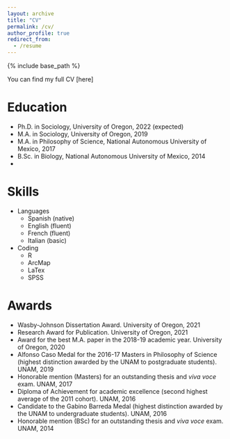 ```yaml
---
layout: archive
title: "CV"
permalink: /cv/
author_profile: true
redirect_from:
  - /resume
---
```


{% include base_path %}

You can find my full CV [here]

Education
======
* Ph.D. in Sociology, University of Oregon, 2022 (expected)
* M.A. in Sociology, University of Oregon, 2019
* M.A. in Philosophy of Science, National Autonomous University of Mexico, 2017
* B.Sc. in Biology, National Autonomous University of Mexico, 2014
*   
Skills
======
* Languages
  * Spanish (native)
  * English (fluent)
  * French (fluent)
  * Italian (basic)
* Coding
  * R
  * ArcMap
  * LaTex
  * SPSS

Awards
======
* Wasby-Johnson Dissertation Award. University of Oregon, 2021
* Research Award for Publication. University of Oregon, 2021
* Award for the best M.A. paper in the 2018-19 academic year. University of Oregon, 2020
* Alfonso Caso Medal for the 2016-17 Masters in Philosophy of Science (highest distinction awarded by the UNAM to postgraduate students). UNAM, 2019
* Honorable mention (Masters) for an outstanding thesis and _viva voce_ exam. UNAM, 2017
* Diploma of Achievement for academic excellence (second highest average of the 2011 cohort). UNAM, 2016
* Candidate to the Gabino Barreda Medal (highest distinction awarded by the UNAM to undergraduate students). UNAM, 2016
* Honorable mention (BSc) for an outstanding thesis and _viva voce_ exam. UNAM, 2014
